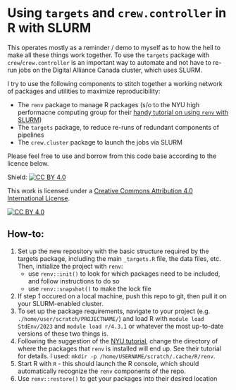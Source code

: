 # Using `targets` and `crew.controller` in R with SLURM

This operates mostly as a reminder / demo to myself as to how the hell to make all these things work together. To use the `targets` package with `crew`/`crew.controller` is an important way to automate and not have to re-run jobs on the Digital Alliance Canada cluster, which uses SLURM. 

I try to use the following components to stitch together a working network of packages and utilities to maximize reproducibility:

* The `renv` package  to manage R packages (s/o to the NYU high performacne computing group for their [handy tutorial on using `renv` with SLURM](https://sites.google.com/nyu.edu/nyu-hpc/hpc-systems/greene/software/r-packages-with-renv))
* The `targets` package, to reduce re-runs of redundant components of pipelines
* The `crew.cluster` package to launch the jobs via SLURM

Please feel free to use and borrow from this code base according to the licence below. 

Shield: [![CC BY 4.0][cc-by-shield]][cc-by]

This work is licensed under a
[Creative Commons Attribution 4.0 International License][cc-by].

[![CC BY 4.0][cc-by-image]][cc-by]

[cc-by]: http://creativecommons.org/licenses/by/4.0/
[cc-by-image]: https://i.creativecommons.org/l/by/4.0/88x31.png
[cc-by-shield]: https://img.shields.io/badge/License-CC%20BY%204.0-lightgrey.svg

## How-to:

1. Set up the new repository with the basic structure required by the targets package, including the main `_targets.R` file, the data files, etc. Then, initialize the project with `renv`:
   * use `renv::init()` to look for which packages need to be included, and follow instructions to do so
   * use `renv::snapshot()` to make the lock file
2. If step 1 occured on a local machine, push this repo to git, then pull it on your SLURM-enabled cluster.
3. To set up the package requirements, navigate to your project (e.g. `./home/user/scratch/PROJECTNAME/`) and load R with `module load StdEnv/2023` and `module load r/4.3.1` or whatever the most up-to-date versions of these two things is.
4. Following the suggestion of the [NYU tutorial](https://sites.google.com/nyu.edu/nyu-hpc/hpc-systems/greene/software/r-packages-with-renv), change the directory of where the packages that `renv` is installed will end up. See their tutorial for details. I used: `mkdir -p /home/USERNAME/scratch/.cache/R/renv`.
5. Start R with `R` - this should launch the R console, which should automatically recognize the `renv` components of the repo.
6. Use `renv::restore()` to get your packages into their desired location






